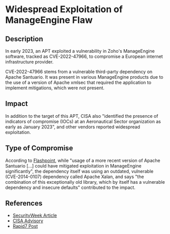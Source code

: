 <!-- cSpell:ignore xmlsec cisa xalan santuario -->

# Widespread Exploitation of ManageEngine Flaw

## Description

In early 2023, an APT exploited a vulnerability in Zoho's ManageEngine
software, tracked as CVE-2022-47966, to compromise a European internet
infrastructure provider.

CVE-2022-47966 stems from a vulnerable third-party dependency on
Apache Santuario. It was present in various ManageEngine products due
to the use of a version of Apache xmlsec that required the application
to implement mitigations, which were not present.

## Impact

In addition to the target of this APT, CISA also "identified the
presence of indicators of compromise (IOCs) at an Aeronautical Sector
organization as early as January 2023", and other vendors reported
widespread exploitation.

## Type of Compromise

According to [Flashpoint](https://flashpoint.io/blog/manageengine-apache-santuario-cve-2022-47966/), while "usage of a more recent version of Apache Santuario [...] could have mitigated
exploitation in ManageEngine significantly", the dependency itself
was using an outdated, vulnerable (CVE-2014-0107) dependency called
Apache Xalan, and says "the combination of this exceptionally old
library, which by itself has a vulnerable dependency and insecure
defaults" contributed to the impact.

## References

- [SecurityWeek Article](https://www.securityweek.com/north-korean-apt-hacks-internet-infrastructure-provider-via-manageengine-flaw/)
- [CISA Advisory](https://www.cisa.gov/news-events/cybersecurity-advisories/aa23-250a)
- [Rapid7 Post](https://www.rapid7.com/blog/post/2023/01/19/etr-cve-2022-47966-rapid7-observed-exploitation-of-critical-manageengine-vulnerability/)
